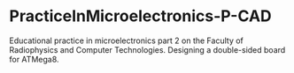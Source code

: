 # PracticeInMicroelectronics-P-CAD
Educational practice in microelectronics part 2 on the Faculty of Radiophysics and Computer Technologies. Designing a double-sided board for ATMega8.
